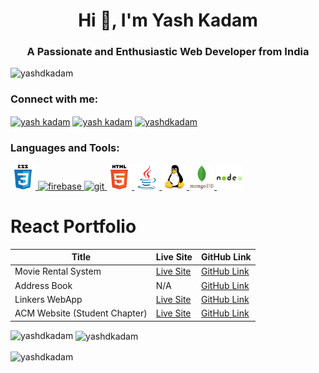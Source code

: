 <h1 align="center">Hi 👋, I'm Yash Kadam</h1>
<h3 align="center">A Passionate and Enthusiastic Web Developer from India</h3>

<p align="left"> <img src="https://komarev.com/ghpvc/?username=yashdkadam&label=Profile%20views&color=0e75b6&style=flat" alt="yashdkadam" /> </p>

<h3 align="left">Connect with me:</h3>
<p align="left">
<a href="https://linkedin.com/in/yashdkadam" target="blank"><img align="center" src="https://raw.githubusercontent.com/rahuldkjain/github-profile-readme-generator/master/src/images/icons/Social/linked-in-alt.svg" alt="yash kadam" height="30" width="40" /></a>
<a href="https://instagram.com/yashdkadam" target="blank"><img align="center" src="https://raw.githubusercontent.com/rahuldkjain/github-profile-readme-generator/master/src/images/icons/Social/instagram.svg" alt="yash kadam" height="30" width="40" /></a>
<a href="https://www.leetcode.com/yashdkadam" target="blank"><img align="center" src="https://raw.githubusercontent.com/rahuldkjain/github-profile-readme-generator/master/src/images/icons/Social/leet-code.svg" alt="yashdkadam" height="30" width="40" /></a>
</p>

<h3 align="left">Languages and Tools:</h3>
<p align="left"> <a href="https://www.w3schools.com/css/" target="_blank" rel="noreferrer"> <img src="https://raw.githubusercontent.com/devicons/devicon/master/icons/css3/css3-original-wordmark.svg" alt="css3" width="40" height="40"/> </a> <a href="https://firebase.google.com/" target="_blank" rel="noreferrer"> <img src="https://www.vectorlogo.zone/logos/firebase/firebase-icon.svg" alt="firebase" width="40" height="40"/> </a> <a href="https://git-scm.com/" target="_blank" rel="noreferrer"> <img src="https://www.vectorlogo.zone/logos/git-scm/git-scm-icon.svg" alt="git" width="40" height="40"/> </a> <a href="https://www.w3.org/html/" target="_blank" rel="noreferrer"> <img src="https://raw.githubusercontent.com/devicons/devicon/master/icons/html5/html5-original-wordmark.svg" alt="html5" width="40" height="40"/> </a> <a href="https://www.java.com" target="_blank" rel="noreferrer"> <img src="https://raw.githubusercontent.com/devicons/devicon/master/icons/java/java-original.svg" alt="java" width="40" height="40"/> </a>  <a href="https://www.linux.org/" target="_blank" rel="noreferrer"> <img src="https://raw.githubusercontent.com/devicons/devicon/master/icons/linux/linux-original.svg" alt="linux" width="40" height="40"/> </a> <a href="https://www.mongodb.com/" target="_blank" rel="noreferrer"> <img src="https://raw.githubusercontent.com/devicons/devicon/master/icons/mongodb/mongodb-original-wordmark.svg" alt="mongodb" width="40" height="40"/> </a> <a href="https://nodejs.org" target="_blank" rel="noreferrer"> <img src="https://raw.githubusercontent.com/devicons/devicon/master/icons/nodejs/nodejs-original-wordmark.svg" alt="nodejs" width="40" height="40"/> </a> </p>

# React Portfolio

| Title                                     | Live Site                                     | GitHub Link                                       |
| ----------------------------------------- | --------------------------------------------- | ------------------------------------------------- |
| Movie Rental System                       | [Live Site](https://movierentalsystem.netlify.app/) | [GitHub Link](https://github.com/yashdkadam/movie-rental-system-full-stack) |
| Address Book                              | N/A                                           | [GitHub Link](https://github.com/yashdkadam/address-book) |
| Linkers WebApp                            | [Live Site](https://linkersweb.netlify.app/) | [GitHub Link](https://github.com/yashdkadam/Linkers) |
| ACM Website (Student Chapter)             | [Live Site](https://pccoer.acm.org/)         | [GitHub Link](https://github.com/pccoeracm/ACM_WEB_2.0) |

<p><img align="left" src="https://github-readme-stats.vercel.app/api/top-langs?username=yashdkadam&show_icons=true&locale=en&layout=compact" alt="yashdkadam" /></p>

<p>&nbsp;<img align="center" src="https://github-readme-stats.vercel.app/api?username=yashdkadam&show_icons=true&locale=en" alt="yashdkadam" /></p>

<p><img align="center" src="https://github-readme-streak-stats.herokuapp.com/?user=yashdkadam&" alt="yashdkadam" /></p>
